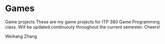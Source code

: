 # Games
Game projects
These are my game projects for ITP 380 Game Programming class.
Will be updated continuouly throughout the current semester.
Cheers!

Weihang Zhang
